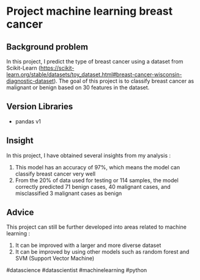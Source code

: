 # Project machine learning breast cancer
## Background problem
In this project, I predict the type of breast cancer using a dataset from Scikit-Learn (https://scikit-learn.org/stable/datasets/toy_dataset.html#breast-cancer-wisconsin-diagnostic-dataset). The goal of this project is to classify breast cancer as malignant or benign based on 30 features in the dataset.

## Version Libraries
- pandas v1

## Insight 
In this project, I have obtained several insights from my analysis :
1. This model has an accuracy of 97%, which means the model can classify breast cancer very well
2. From the 20% of data used for testing or 114 samples, the model correctly predicted 71 benign cases, 40 malignant cases, and misclassified 3 malignant cases as benign

## Advice
This project can still be further developed into areas related to machine learning :
1. It can be improved with a larger and more diverse dataset
2. It can be improved by using other models such as random forest and SVM (Support Vector Machine)

#datascience #datascientist #machinelearning #python
